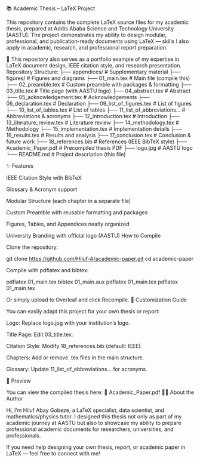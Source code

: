 📚 Academic Thesis – LaTeX Project








This repository contains the complete LaTeX source files for my academic thesis, prepared at Addis Ababa Science and Technology University (AASTU).
 The project demonstrates my ability to design modular, professional, and publication-ready documents using LaTeX — skills I also apply in academic, research, and professional report preparation.

📝 This repository also serves as a portfolio example of my expertise in LaTeX document design, IEEE citation style, and research presentation.
Repository Structure:    ├── appendices/                  # Supplementary material
├── figures/                     # Figures and diagrams
├── 01_main.tex                  # Main file (compile this)
├── 02_preamble.tex              # Custom preamble with packages & formatting
├── 03_title.tex                  # Title page (with AASTU logo)
├── 04_abstract.tex               # Abstract
├── 05_acknowledgement.tex        # Acknowledgements
├── 06_declaration.tex            # Declaration
├── 09_list_of_figures.tex        # List of figures
├── 10_list_of_tables.tex         # List of tables
├── 11_list_of_abbreviations...   # Abbreviations & acronyms
├── 12_introduction.tex           # Introduction
├── 13_literature_review.tex      # Literature review
├── 14_methodology.tex            # Methodology
├── 15_implementation.tex         # Implementation details
├── 16_results.tex                # Results and analysis
├── 17_conclusion.tex             # Conclusion & future work
├── 18_references.bib             # References (IEEE BibTeX style)
├── Academic_Paper.pdf            # Precompiled thesis PDF
├── logo.jpg                      # AASTU logo
└── README.md                     # Project description (this file)

✨ Features

IEEE Citation Style with BibTeX

Glossary & Acronym support

Modular Structure (each chapter in a separate file)

Custom Preamble with reusable formatting and packages

Figures, Tables, and Appendices neatly organized

University Branding with official logo (AASTU)
How to Compile

Clone the repository:

git clone https://github.com/Hiluf-A/academic-paper.git
cd academic-paper


Compile with pdflatex and bibtex:

pdflatex 01_main.tex
bibtex 01_main.aux
pdflatex 01_main.tex
pdflatex 01_main.tex


Or simply upload to Overleaf and click Recompile.
🎨 Customization Guide

You can easily adapt this project for your own thesis or report:

Logo: Replace logo.jpg with your institution’s logo.

Title Page: Edit 03_title.tex.

Citation Style: Modify 18_references.bib (default: IEEE).

Chapters: Add or remove .tex files in the main structure.

Glossary: Update 11_list_of_abbreviations... for acronyms.

📖 Preview

You can view the compiled thesis here:
📄 Academic_Paper.pdf                                                          👨‍🎓 About the Author

Hi, I’m Hiluf Abay Gobeze, a LaTeX specialist, data scientist, and mathematics/physics tutor.
I designed this thesis not only as part of my academic journey at AASTU but also to showcase my ability to prepare professional academic documents for researchers, universities, and professionals.

If you need help designing your own thesis, report, or academic paper in LaTeX — feel free to connect with me!

